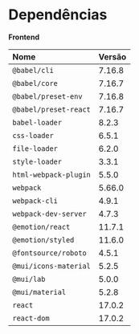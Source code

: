 # Dependências

**Frontend**

| Nome                 | Versão |  
| :----------          | :----- |
| `@babel/cli`         | 7.16.8 |
| `@babel/core`        | 7.16.7 |
| `@babel/preset-env`  | 7.16.8 |
| `@babel/preset-react`| 7.16.7 |
| `babel-loader`       | 8.2.3  |
| `css-loader`         | 6.5.1  |
| `file-loader`        | 6.2.0  |
| `style-loader`       | 3.3.1  |
| `html-webpack-plugin`| 5.5.0  |
| `webpack`            | 5.66.0 |
| `webpack-cli`        | 4.9.1  |
| `webpack-dev-server` | 4.7.3  |
| `@emotion/react`     | 11.7.1 |
| `@emotion/styled`    | 11.6.0 |
| `@fontsource/roboto` | 4.5.1  |
| `@mui/icons-material`| 5.2.5  |
| `@mui/lab`           | 5.0.0  |
| `@mui/material`      | 5.2.8  |
| `react`              | 17.0.2 |
| `react-dom`          | 17.0.2 |
